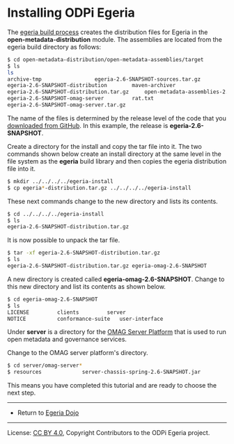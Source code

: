 <!-- SPDX-License-Identifier: CC-BY-4.0 -->
<!-- Copyright Contributors to the ODPi Egeria project. -->

# Installing ODPi Egeria

The [egeria build process](../building-egeria-tutorial) creates the
distribution files for Egeria in the **open-metadata-distribution** module.
The assemblies are located from the egeria build directory as follows:

```bash
$ cd open-metadata-distribution/open-metadata-assemblies/target
$ ls
ls
archive-tmp					egeria-2.6-SNAPSHOT-sources.tar.gz
egeria-2.6-SNAPSHOT-distribution		maven-archiver
egeria-2.6-SNAPSHOT-distribution.tar.gz		open-metadata-assemblies-2.6-SNAPSHOT.jar
egeria-2.6-SNAPSHOT-omag-server			rat.txt
egeria-2.6-SNAPSHOT-omag-server.tar.gz
```

The name of the files is determined by the release level of the code that you
[downloaded from GitHub](../building-egeria-tutorial/task-downloading-egeria-source.md).  In this example,
the release is **egeria-2.6-SNAPSHOT**.

Create a directory for the install and copy the tar file into it.
The two commands shown below create an install directory at the same level in the
file system as the **egeria** build library and then copies the egeria distribution file into it.

```bash
$ mkdir ../../../../egeria-install
$ cp egeria*-distribution.tar.gz ../../../../egeria-install
```

These next commands change to the new directory and lists its contents.

```bash
$ cd ../../../../egeria-install
$ ls
egeria-2.6-SNAPSHOT-distribution.tar.gz
```

It is now possible to unpack the tar file.

```bash
$ tar -xf egeria-2.6-SNAPSHOT-distribution.tar.gz
$ ls
egeria-2.6-SNAPSHOT-distribution.tar.gz	egeria-omag-2.6-SNAPSHOT
```

A new directory is created called **egeria-omag-2.6-SNAPSHOT**.  Change to this
new directory and list its contents as shown below.

```bash
$ cd egeria-omag-2.6-SNAPSHOT
$ ls
LICENSE			clients			server
NOTICE			conformance-suite	user-interface
```

Under **server** is a directory for the
[OMAG Server Platform](../../../open-metadata-publication/website/omag-server) that is used to run
open metadata and governance services.

Change to the OMAG server platform's directory.

```bash
$ cd server/omag-server*
$ resources				server-chassis-spring-2.6-SNAPSHOT.jar
```

This means you have completed this tutorial and are ready to choose the next step.

----
* Return to [Egeria Dojo](../egeria-dojo/egeria-dojo-day-2-3-contribution-to-egeria.md)

----
License: [CC BY 4.0](https://creativecommons.org/licenses/by/4.0/),
Copyright Contributors to the ODPi Egeria project.
